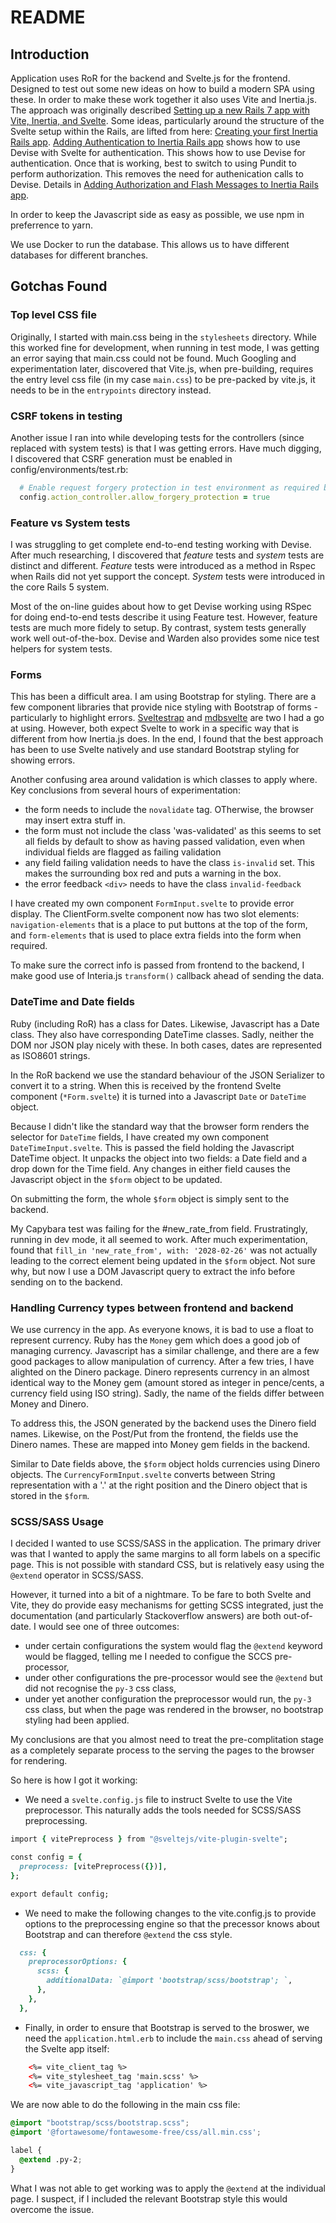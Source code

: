 # README

## Introduction
Application uses RoR for the backend and Svelte.js for the frontend.  Designed to test out some new ideas on how to
build a modern SPA using these.  In order to make these work together it also uses Vite and Inertia.js.  The approach
was originally described [Setting up a new Rails 7 app with Vite, Inertia, and Svelte](https://dev.to/buhrmi/setting-up-a-new-rails-7-app-with-vite-inertia-and-svelte-c9e).
Some ideas, particularly around the structure of the Svelte setup within the Rails, are lifted from here:
[Creating your first Inertia Rails app](https://way-too-mainstream.vercel.app/articles/creating-first-inertia-rails-app).  [Adding Authentication to Inertia Rails app](https://way-too-mainstream.vercel.app/articles/add-auth-to-inertia-rails-app)
shows how to use Devise with Svelte for authentication.  This shows how to use Devise for authentication.
Once that is working, best to switch to using Pundit to perform authorization.  This removes the need for
authenication calls to Devise.  Details in
[Adding Authorization and Flash Messages to Inertia Rails app](https://way-too-mainstream.vercel.app/articles/add-authorization-flash-to-inertia-rails-app).


In order to keep the Javascript side as easy as possible, we use npm in preferrence to yarn.

We use Docker to run the database.  This allows us to have different databases for different branches.



## Gotchas Found

### Top level CSS file
Originally, I started with main.css being in the `stylesheets` directory.  While this worked fine for development, when
running in test mode, I was getting an error saying that main.css could not be found.  Much Googling and experimentation
later, discovered that Vite.js, when pre-building, requires the entry level css file (in my case `main.css`) to be
pre-packed by vite.js, it needs to be in the `entrypoints` directory instead.

### CSRF tokens in testing
Another issue I ran into while developing tests for the controllers (since replaced with system tests) is that I was
getting errors.  Have much digging, I discovered that CSRF generation must be enabled in config/environments/test.rb:

```ruby
  # Enable request forgery protection in test environment as required by Svelte
  config.action_controller.allow_forgery_protection = true
```

### Feature vs System tests
I was struggling to get complete end-to-end testing working with Devise.  After much researching, I discovered that
_feature_ tests and _system_ tests are distinct and different.  _Feature_ tests were introduced as a method in Rspec
when Rails did not yet support the concept.  _System_ tests were introduced in the core Rails 5 system.

Most of the on-line guides about how to get Devise working using RSpec for doing end-to-end tests describe it using
Feature test.  However, feature tests are much more fidely to setup.  By contrast, system tests generally work well
out-of-the-box.  Devise and Warden also provides some nice test helpers for system tests. 

### Forms
This has been a difficult area.  I am using Bootstrap for styling.  There are a few component libraries that provide
nice styling with Bootstrap of forms - particularly to highlight errors.
[Sveltestrap](https://sveltestrap.js.org/?path=/docs/sveltestrap-overview--docs) and
[mdbsvelte](https://github.com/mdbootstrap/mdbsvelte) are two I had a go at using.  However, both expect Svelte to work
in a specific way that is different from how Inertia.js does.  In the end, I found that the best approach has been to
use Svelte natively and use standard Bootstrap styling for showing errors.

Another confusing area around validation is which classes to apply where.  Key conclusions from several hours of
experimentation:
- the form needs to include the `novalidate` tag.  OTherwise, the browser may insert extra stuff in.
- the form must not include the class 'was-validated' as this seems to set all fields by default to show as having
  passed validation, even when individual fields are flagged as failing validation
- any field failing validation needs to have the class `is-invalid` set.  This makes the surrounding box red and puts a
  warning in the box.
- the error feedback `<div>` needs to have the class `invalid-feedback`

I have created my own component `FormInput.svelte` to provide error display.  The ClientForm.svelte component now has
two slot elements: `navigation-elements` that is a place to put buttons at the top of the form, and `form-elements` that
is used to place extra fields into the form when required.

To make sure the correct info is passed from frontend to the backend, I make good use of Interia.js `transform()` callback
ahead of sending the data.

### DateTime and Date fields

Ruby (including RoR) has a class for Dates.  Likewise, Javascript has a Date class.  They also have corresponding
DateTime classes.  Sadly, neither the DOM nor JSON play nicely with these.  In both cases, dates are represented as
ISO8601 strings.

In the RoR backend we use the standard behaviour of the JSON Serializer to convert it to a string.  When this is
received by the frontend Svelte component (```*Form.svelte```) it is turned into a Javascript ```Date``` or
```DateTime``` object.

Because I didn't like the standard way that the browser form renders the selector for ```DateTime``` fields, I have
created my own component ```DateTimeInput.svelte```.  This is passed the field holding the Javascript DateTime object.
It unpacks the object into two fields: a Date field and a drop down for the Time field.  Any changes in either field
causes the Javascript object in the ```$form``` object to be updated.

On submitting the form, the whole ```$form``` object is simply sent to the backend.

My Capybara test was failing for the #new_rate_from field.  Frustratingly, running in dev mode, it all seemed to work.
After much experimentation, found that ```fill_in 'new_rate_from', with: '2028-02-26'``` was not actually leading to
the correct element being updated in the ```$form``` object.  Not sure why, but now I use a DOM Javascript query
to extract the info before sending on to the backend.

### Handling Currency types between frontend and backend

We use currency in the app. As everyone knows, it is bad to use a float to represent currency. Ruby has the
```Money``` gem which does a good job of managing currency. Javascript has a similar challenge, and there are a
few good packages to allow manipulation of currency. After a few tries, I have alighted on the Dinero package.
Dinero represents currency in an almost identical way to the Money gem (amount stored as integer in pence/cents, a
currency field using ISO string). Sadly, the name of the fields differ between Money and Dinero.

To address this, the JSON generated by the backend uses the Dinero field names.  Likewise, on the Post/Put from the
frontend, the fields use the Dinero names.  These are mapped into Money gem fields in the backend.

Similar to Date fields above, the ```$form``` object holds currencies using Dinero objects.  The ```CurrencyFormInput.svelte```
converts between String representation with a '.' at the right position and the Dinero object that is stored in the
```$form```.

### SCSS/SASS Usage
I decided I wanted to use SCSS/SASS in the application.  The primary driver was that I wanted to apply the same margins to
all form labels on a specific page.  This is not possible with standard CSS, but is relatively easy using the ```@extend```
operator in SCSS/SASS.

However, it turned into a bit of a nightmare.  To be fare to both Svelte and Vite, they do provide easy mechanisms for getting
SCSS integrated, just the documentation (and particularly Stackoverflow answers) are both out-of-date.  I would see one
of three outcomes:
- under certain configurations the system would flag the ```@extend``` keyword would be flagged, telling me I needed
  to configue the SCCS pre-processor,
- under other configurations the pre-processor would see the ```@extend``` but did not recognise the ```py-3``` css
  class,
- under yet another configuration the preprocessor would run, the ```py-3``` css class, but when the page was rendered
  in the browser, no bootstrap styling had been applied.

My conclusions are that you almost need to treat the pre-complitation stage as a completely separate process to the
serving the pages to the browser for rendering.

So here is how I got it working:

- We need a ```svelte.config.js``` file to instruct Svelte to use the Vite preprocessor.  This naturally adds the tools needed
  for SCSS/SASS preprocessing.
```ruby
import { vitePreprocess } from "@sveltejs/vite-plugin-svelte";

const config = {
  preprocess: [vitePreprocess({})],
};

export default config;
```
- We need to make the following changes to the vite.config.js to provide options to the preprocessing engine so that
  the precessor knows about Bootstrap and can therefore ```@extend``` the css style.
```ruby
  css: {
    preprocessorOptions: {
      scss: {
        additionalData: `@import 'bootstrap/scss/bootstrap'; `,
      },
    },
  },
```
- Finally, in order to ensure that Bootstrap is served to the broswer, we need the ```application.html.erb``` to include 
  the ```main.css``` ahead of serving the Svelte app itself:
```html
    <%= vite_client_tag %>
    <%= vite_stylesheet_tag 'main.scss' %>
    <%= vite_javascript_tag 'application' %>
```

We are now able to do the following in the main css file:
```css
@import "bootstrap/scss/bootstrap.scss";
@import '@fortawesome/fontawesome-free/css/all.min.css';

label {
  @extend .py-2;
}
```

What I was not able to get working was to apply the ```@extend``` at the individual page.  I suspect, if I included
the relevant Bootstrap style this would overcome the issue. 